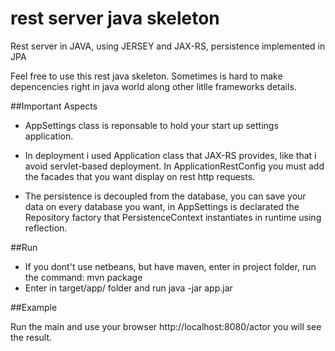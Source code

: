 # rest server java skeleton
Rest server in JAVA, using JERSEY and JAX-RS, persistence implemented in JPA

Feel free to use this rest java skeleton. Sometimes is hard to make depencencies right in java world along other litlle frameworks details.

##Important Aspects

- AppSettings class is reponsable to hold your start up settings application.

- In deployment i used Application class that JAX-RS provides, like that i avoid servlet-based deployment. In ApplicationRestConfig you must add the facades that you want display on rest http requests.

- The persistence is decoupled from the database, you can save your data on every database you want, in AppSettings is declarated the Repository factory that PersistenceContext instantiates in runtime using reflection.

##Run

- If you dont't use netbeans, but have maven, enter in project folder, run the command: mvn package
- Enter in target/app/ folder and run java -jar app.jar


##Example

Run the main and use your browser http://localhost:8080/actor you will see the result.
